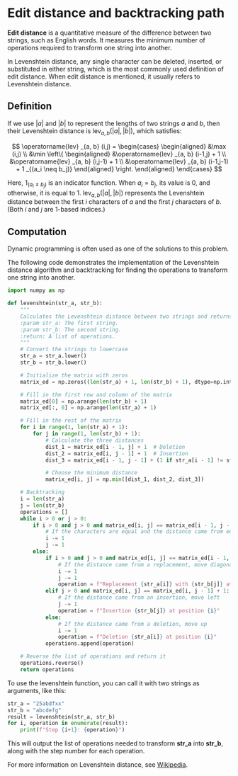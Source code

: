 # Edit distance and backtracking path

**Edit distance** is a quantitative measure of the difference between two strings, such as English words. It measures the minimum number of operations required to transform one string into another.

In Levenshtein distance, any single character can be deleted, inserted, or substituted in either string, which is the most commonly used definition of edit distance. When edit distance is mentioned, it usually refers to Levenshtein distance.

## Definition

If we use $\left | a \right |$ and $\left | b \right |$ to represent the lengths of two strings $a$ and $b$, then their Levenshtein distance is $\operatorname{lev} _{a, b} (\left | a \right | ,\left | b \right | )$, which satisfies:

$$
\operatorname{lev} _{a, b} (i,j) = \begin{cases}
\begin{aligned}
&\max (i,j) \\
&\min \left\{
\begin{aligned}
&\operatorname{lev} _{a, b} (i-1,j) + 1 \\
&\operatorname{lev} _{a, b} (i,j-1) + 1 \\
&\operatorname{lev} _{a, b} (i-1,j-1) + 1 _{(a_i \neq b_j)}
\end{aligned}
\right.
\end{aligned}
\end{cases}
$$

Here, $1 _{(a_i \neq b_j)}$ is an indicator function. When $a_i = b_j$, its value is 0, and otherwise, it is equal to 1. $\operatorname{lev} _{a, b} (\left | a \right | ,\left | b \right | )$ represents the Levenshtein distance between the first $i$ characters of $a$ and the first $j$ characters of $b$. (Both $i$ and $j$ are 1-based indices.)

## Computation

Dynamic programming is often used as one of the solutions to this problem.

The following code demonstrates the implementation of the Levenshtein distance algorithm and backtracking for finding the operations to transform one string into another.

```python
import numpy as np

def levenshtein(str_a, str_b):
    """
    Calculates the Levenshtein distance between two strings and returns a list of operations to transform str_a into str_b.
    :param str_a: The first string.
    :param str_b: The second string.
    :return: A list of operations.
    """
    # Convert the strings to lowercase
    str_a = str_a.lower()
    str_b = str_b.lower()

    # Initialize the matrix with zeros
    matrix_ed = np.zeros((len(str_a) + 1, len(str_b) + 1), dtype=np.int32)

    # Fill in the first row and column of the matrix
    matrix_ed[0] = np.arange(len(str_b) + 1)
    matrix_ed[:, 0] = np.arange(len(str_a) + 1)

    # Fill in the rest of the matrix
    for i in range(1, len(str_a) + 1):
        for j in range(1, len(str_b) + 1):
            # Calculate the three distances
            dist_1 = matrix_ed[i - 1, j] + 1  # Deletion
            dist_2 = matrix_ed[i, j - 1] + 1  # Insertion
            dist_3 = matrix_ed[i - 1, j - 1] + (1 if str_a[i - 1] != str_b[j - 1] else 0)  # Replacement or equality

            # Choose the minimum distance
            matrix_ed[i, j] = np.min([dist_1, dist_2, dist_3])

    # Backtracking
    i = len(str_a)
    j = len(str_b)
    operations = []
    while i > 0 or j > 0:
        if i > 0 and j > 0 and matrix_ed[i, j] == matrix_ed[i - 1, j - 1] and str_a[i - 1] == str_b[j - 1]:
            # If the characters are equal and the distance came from equality, move diagonally
            i -= 1
            j -= 1
        else:
            if i > 0 and j > 0 and matrix_ed[i, j] == matrix_ed[i - 1, j - 1] + 1:
                # If the distance came from a replacement, move diagonally
                i -= 1
                j -= 1
                operation = f"Replacement {str_a[i]} with {str_b[j]} at position {i}"
            elif j > 0 and matrix_ed[i, j] == matrix_ed[i, j - 1] + 1:
                # If the distance came from an insertion, move left
                j -= 1
                operation = f"Insertion {str_b[j]} at position {i}"
            else:
                # If the distance came from a deletion, move up
                i -= 1
                operation = f"Deletion {str_a[i]} at position {i}"
            operations.append(operation)

    # Reverse the list of operations and return it
    operations.reverse()
    return operations
```

To use the levenshtein function, you can call it with two strings as arguments, like this:

```python
str_a = "25abdfxx"
str_b = "abcdefg"
result = levenshtein(str_a, str_b)
for i, operation in enumerate(result):
    print(f"Step {i+1}: {operation}")
```

This will output the list of operations needed to transform **str_a** into **str_b**, along with the step number for each operation.

For more information on Levenshtein distance, see [Wikipedia][1].

[1]: https://en.wikipedia.org/wiki/Levenshtein_distance

